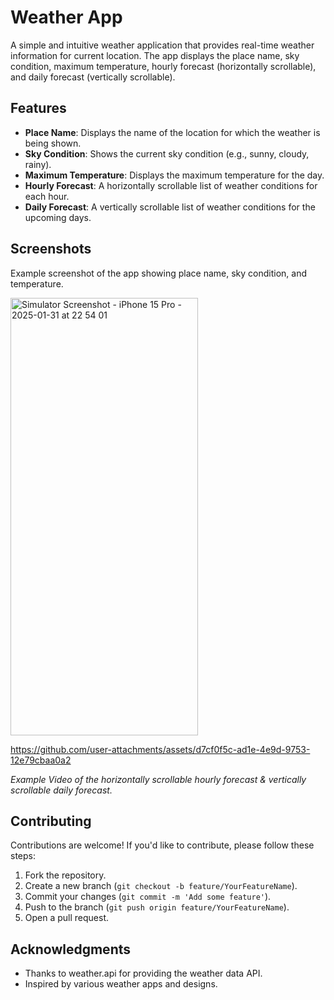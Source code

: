 # Weather App

A simple and intuitive weather application that provides real-time weather information for current location. The app displays the place name, sky condition, maximum temperature, hourly forecast (horizontally scrollable), and daily forecast (vertically scrollable).

## Features

- **Place Name**: Displays the name of the location for which the weather is being shown.
- **Sky Condition**: Shows the current sky condition (e.g., sunny, cloudy, rainy).
- **Maximum Temperature**: Displays the maximum temperature for the day.
- **Hourly Forecast**: A horizontally scrollable list of weather conditions for each hour.
- **Daily Forecast**: A vertically scrollable list of weather conditions for the upcoming days.

## Screenshots

Example screenshot of the app showing place name, sky condition, and temperature.

<img src="https://github.com/user-attachments/assets/c0f61f82-57b0-465f-8bc1-9264f7365651" alt="Simulator Screenshot - iPhone 15 Pro - 2025-01-31 at 22 54 01" width="300" height="700" />

https://github.com/user-attachments/assets/d7cf0f5c-ad1e-4e9d-9753-12e79cbaa0a2

*Example Video of the  horizontally scrollable hourly forecast & vertically scrollable daily forecast.*

## Contributing

Contributions are welcome! If you'd like to contribute, please follow these steps:

1. Fork the repository.
2. Create a new branch (`git checkout -b feature/YourFeatureName`).
3. Commit your changes (`git commit -m 'Add some feature'`).
4. Push to the branch (`git push origin feature/YourFeatureName`).
5. Open a pull request.

## Acknowledgments

- Thanks to weather.api for providing the weather data API.
- Inspired by various weather apps and designs.
